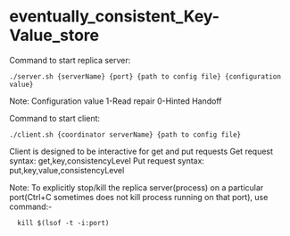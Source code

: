 # eventually_consistent_Key-Value_store

Command to start replica server:

    ./server.sh {serverName} {port} {path to config file} {configuration value}

Note: Configuration value 1-Read repair 0-Hinted Handoff

Command to start client:

    ./client.sh {coordinator serverName} {path to config file}

Client is designed to be interactive for get and put requests
Get request syntax: get,key,consistencyLevel
Put request syntax: put,key,value,consistencyLevel

Note: To explicitly stop/kill the replica server(process) on a particular port(Ctrl+C sometimes does not kill process running on that port), use command:- 

      kill $(lsof -t -i:port)
